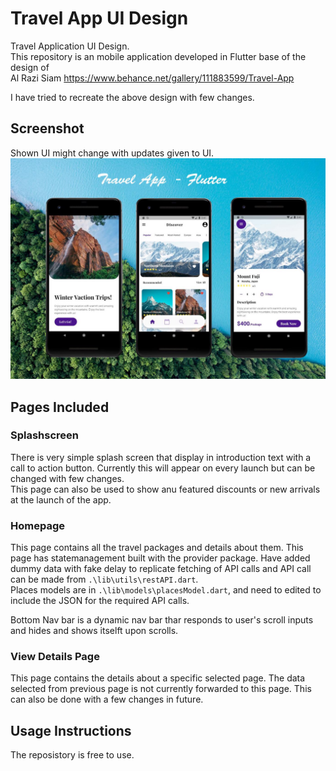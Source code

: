# Travel App UI Design

Travel Application UI Design.  
This repository is an mobile application developed in Flutter base of the design of  
Al Razi Siam  https://www.behance.net/gallery/111883599/Travel-App  
  
  I have tried to recreate the above design with few changes.
## Screenshot  
Shown UI might change with updates given to UI.  
![Screens for the UI](./AllOneLow.jpg)  

## Pages Included
### Splashscreen  
There is very simple splash screen that display in introduction text with a call to action button.
Currently this will appear on every launch but can be changed with few changes.  
This page can also be used to show anu featured discounts or new arrivals at the launch of the app.

### Homepage
This page contains all the travel packages and details about them. This page has statemanagement built with the provider package. Have added dummy data with fake delay to replicate fetching of API calls and API call can be made from `.\lib\utils\restAPI.dart`.  
Places models are in `.\lib\models\placesModel.dart`, and need to edited to include the JSON for the required API calls.  

Bottom Nav bar is a dynamic nav bar thar responds to user's scroll inputs and hides and shows itselft upon scrolls.

### View Details Page
This page contains the details about a specific selected page. The data selected from previous page is not currently forwarded to this page. This can also be done with a few changes in future.

## Usage Instructions
The reposistory is free to use.
